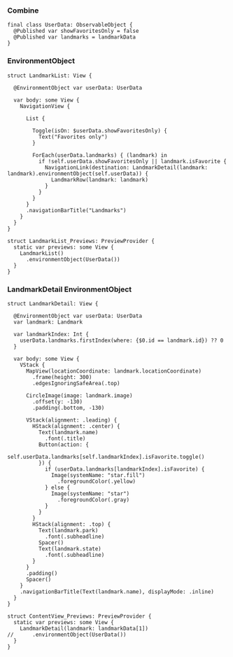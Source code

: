 ### Combine

	final class UserData: ObservableObject {
	  @Published var showFavoritesOnly = false
	  @Published var landmarks = landmarkData
	}
    
    
### EnvironmentObject

	struct LandmarkList: View {
	  
	  @EnvironmentObject var userData: UserData
	
	  var body: some View {
	    NavigationView {
	      
	      List {
	        
	        Toggle(isOn: $userData.showFavoritesOnly) {
	          Text("Favorites only")
	        }
	        
	        ForEach(userData.landmarks) { (landmark) in
	          if !self.userData.showFavoritesOnly || landmark.isFavorite {
	            NavigationLink(destination: LandmarkDetail(landmark: landmark).environmentObject(self.userData)) {
	              LandmarkRow(landmark: landmark)
	            }
	          }
	        }
	      }
	      .navigationBarTitle("Landmarks")
	    }
	  }
	}
	
	struct LandmarkList_Previews: PreviewProvider {
	  static var previews: some View {
	    LandmarkList()
	      .environmentObject(UserData())
	  }
	}    
	
	
### LandmarkDetail EnvironmentObject

	struct LandmarkDetail: View {
	  
	  @EnvironmentObject var userData: UserData
	  var landmark: Landmark
	  
	  var landmarkIndex: Int {
	    userData.landmarks.firstIndex(where: {$0.id == landmark.id}) ?? 0
	  }
	  
	  var body: some View {
	    VStack {
	      MapView(locationCoordinate: landmark.locationCoordinate)
	        .frame(height: 300)
	        .edgesIgnoringSafeArea(.top)
	      
	      CircleImage(image: landmark.image)
	        .offset(y: -130)
	        .padding(.bottom, -130)
	      
	      VStack(alignment: .leading) {
	        HStack(alignment: .center) {
	          Text(landmark.name)
	            .font(.title)
	          Button(action: {
	            self.userData.landmarks[self.landmarkIndex].isFavorite.toggle()
	          }) {
	            if (userData.landmarks[landmarkIndex].isFavorite) {
	              Image(systemName: "star.fill")
	                .foregroundColor(.yellow)
	            } else {
	              Image(systemName: "star")
	                .foregroundColor(.gray)
	            }
	          }
	        }
	        HStack(alignment: .top) {
	          Text(landmark.park)
	            .font(.subheadline)
	          Spacer()
	          Text(landmark.state)
	            .font(.subheadline)
	        }
	      }
	      .padding()
	      Spacer()
	    }
	    .navigationBarTitle(Text(landmark.name), displayMode: .inline)
	  }
	}
	
	struct ContentView_Previews: PreviewProvider {
	  static var previews: some View {
	    LandmarkDetail(landmark: landmarkData[1])
	//      .environmentObject(UserData())
	  }
	}


	